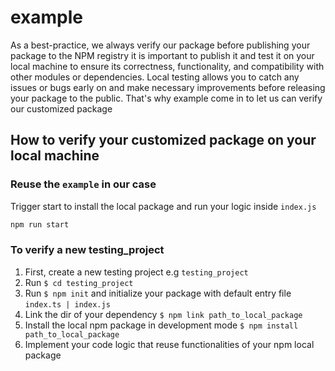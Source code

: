 # example

As a best-practice, we always verify our package before publishing your package to the NPM registry it is important to publish it and test it on your local machine to ensure its correctness, functionality, and compatibility with other modules or dependencies. Local testing allows you to catch any issues or bugs early on and make necessary improvements before releasing your package to the public. That's why example come in to let us can verify our customized package

## How to verify your customized package on your local machine

### Reuse the `example` in our case

Trigger start to install the local package and run your logic inside `index.js`

```bash
npm run start
```

### To verify a new testing_project

1. First, create a new testing project e.g `testing_project`
2. Run `$ cd testing_project`
3. Run `$ npm init` and initialize your package with default entry file `index.ts | index.js`
4. Link the dir of your dependency `$ npm link path_to_local_package`
5. Install the local npm package in development mode `$ npm install path_to_local_package`
6. Implement your code logic that reuse functionalities of your npm local package
